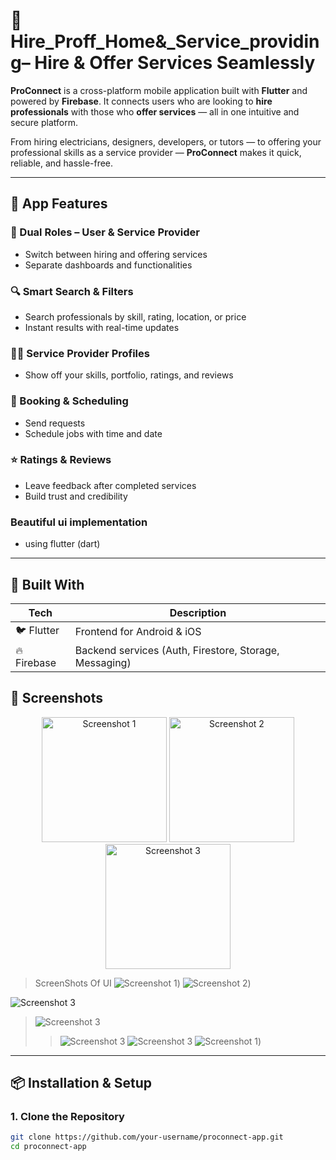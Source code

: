 # 🔧 Hire_Proff_Home&_Service_providing– Hire & Offer Services Seamlessly

**ProConnect** is a cross-platform mobile application built with **Flutter** and powered by **Firebase**. It connects users who are looking to **hire professionals** with those who **offer services** — all in one intuitive and secure platform.

From hiring electricians, designers, developers, or tutors — to offering your professional skills as a service provider — **ProConnect** makes it quick, reliable, and hassle-free.

---

## 📱 App Features

### 👥 Dual Roles – User & Service Provider
- Switch between hiring and offering services
- Separate dashboards and functionalities

### 🔍 Smart Search & Filters
- Search professionals by skill, rating, location, or price
- Instant results with real-time updates

### 🧑‍💼 Service Provider Profiles
- Show off your skills, portfolio, ratings, and reviews

### 📅 Booking & Scheduling
- Send requests
- Schedule jobs with time and date

### ⭐ Ratings & Reviews
- Leave feedback after completed services
- Build trust and credibility

### Beautiful ui implementation
- using flutter (dart)

---

## 🔧 Built With

| Tech           | Description                     |
|----------------|---------------------------------|
| 🐦 Flutter      | Frontend for Android & iOS      |
| 🔥 Firebase     | Backend services (Auth, Firestore, Storage, Messaging) |

## 📸 Screenshots
<p align="center">
  <img src="./hireproffimages/image2.jpg" alt="Screenshot 1" width="200"/>
  <img src="./hireproffimages/image6.jpg" alt="Screenshot 2" width="200"/>
  <img src="./hireproffimages/image7.jpg" alt="Screenshot 3" width="200"/>
</p>

> ScreenShots Of UI
![Screenshot 1](./hireproffimages/image1.jpg))  ![Screenshot 2](./hireproffimages/image2.jpg))

![Screenshot 3](./hireproffimages/image3.jpg)
> ![Screenshot 3](./hireproffimages/image4.jpg)
> > ![Screenshot 3](./hireproffimages/image5.jpg)
> ![Screenshot 3](./hireproffimages/image6.jpg)
> > ![Screenshot 1](./hireproffimages/image7.jpg))  

---

## 📦 Installation & Setup

### 1. Clone the Repository

```bash
git clone https://github.com/your-username/proconnect-app.git
cd proconnect-app
